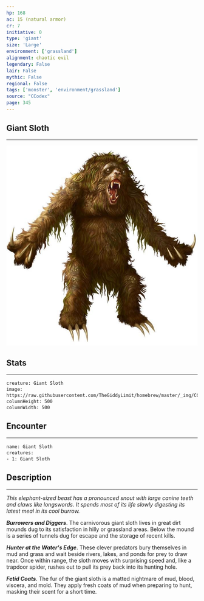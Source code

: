```yaml
---
hp: 168
ac: 15 (natural armor)
cr: 7
initiative: 0
type: 'giant'    
size: 'Large'
environment: ['grassland']
alignment: chaotic evil
legendary: False
lair: False
mythic: False
regional: False
tags: ['monster', 'environment/grassland']
source: "CCodex"
page: 345
---
```


## Giant Sloth
---

![|600](https://raw.githubusercontent.com/TheGiddyLimit/homebrew/master/_img/CCodex/Giantsloth.jpg)

## Stats
---

```statblock
creature: Giant Sloth
image: https://raw.githubusercontent.com/TheGiddyLimit/homebrew/master/_img/CCodex/giantsloth_token.png
columnHeight: 500
columnWidth: 500
```

## Encounter
---

```encounter-table
name: Giant Sloth
creatures:
- 1: Giant Sloth
```

## Description
---
_This elephant-sized beast has a pronounced snout with large canine teeth and claws like longswords. It spends most of its life slowly digesting its latest meal in its cool burrow._

**_Burrowers and Diggers_**. The carnivorous giant sloth lives in great dirt mounds dug to its satisfaction in hilly or grassland areas. Below the mound is a series of tunnels dug for escape and the storage of recent kills.

**_Hunter at the Water's Edge_**. These clever predators bury themselves in mud and grass and wait beside rivers, lakes, and ponds for prey to draw near. Once within range, the sloth moves with surprising speed and, like a trapdoor spider, rushes out to pull its prey back into its hunting hole.

**_Fetid Coats_**. The fur of the giant sloth is a matted nightmare of mud, blood, viscera, and mold. They apply fresh coats of mud when preparing to hunt, masking their scent for a short time. 






